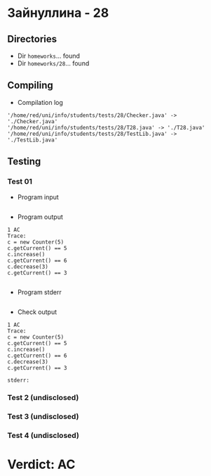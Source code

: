 # Зайнуллина - 28
## Directories
- Dir `homeworks`... found
- Dir `homeworks/28`... found
## Compiling
- Compilation log
```
'/home/red/uni/info/students/tests/28/Checker.java' -> './Checker.java'
'/home/red/uni/info/students/tests/28/T28.java' -> './T28.java'
'/home/red/uni/info/students/tests/28/TestLib.java' -> './TestLib.java'

```
## Testing
### Test 01
- Program input
```

```
- Program output
```
1 AC
Trace:
c = new Counter(5)
c.getCurrent() == 5
c.increase()
c.getCurrent() == 6
c.decrease(3)
c.getCurrent() == 3


```
- Program stderr
```

```
- Check output
```
1 AC
Trace:
c = new Counter(5)
c.getCurrent() == 5
c.increase()
c.getCurrent() == 6
c.decrease(3)
c.getCurrent() == 3

stderr:

```
### Test 2 (undisclosed)
### Test 3 (undisclosed)
### Test 4 (undisclosed)
# Verdict: AC
